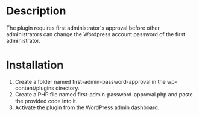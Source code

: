 # Description
The plugin requires first administrator's approval before other administrators can change the Wordpress account password of the first administrator.

# Installation
1. Create a folder named first-admin-password-approval in the wp-content/plugins directory.
2. Create a PHP file named first-admin-password-approval.php and paste the provided code into it.
3. Activate the plugin from the WordPress admin dashboard.
